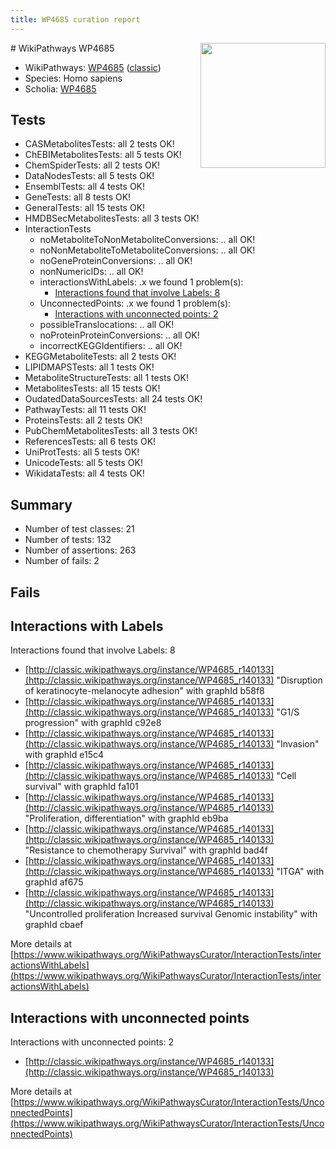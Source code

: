 ```yaml
---
title: WP4685 curation report
---
```


<img style="float: right; width: 200px" src="https://upload.wikimedia.org/wikipedia/commons/thumb/8/83/Wplogo_with_text_500.png/640px-Wplogo_with_text_500.png" />
# WikiPathways WP4685

* WikiPathways: [WP4685](https://wikipathways.org/pathways/WP4685) ([classic](https://classic.wikipathways.org/instance/WP4685))
* Species: Homo sapiens
* Scholia: [WP4685](https://scholia.toolforge.org/wikipathways/WP4685)
## Tests
* CASMetabolitesTests: all 2 tests OK!
* ChEBIMetabolitesTests: all 5 tests OK!
* ChemSpiderTests: all 2 tests OK!
* DataNodesTests: all 5 tests OK!
* EnsemblTests: all 4 tests OK!
* GeneTests: all 8 tests OK!
* GeneralTests: all 15 tests OK!
* HMDBSecMetabolitesTests: all 3 tests OK!
* InteractionTests
    * noMetaboliteToNonMetaboliteConversions: .. all OK!
    * noNonMetaboliteToMetaboliteConversions: .. all OK!
    * noGeneProteinConversions: .. all OK!
    * nonNumericIDs: .. all OK!
    * interactionsWithLabels: .x we found 1 problem(s):
        * [Interactions found that involve Labels: 8](#630d267f)
    * UnconnectedPoints: .x we found 1 problem(s):
        * [Interactions with unconnected points: 2](#35a61ada)
    * possibleTranslocations: .. all OK!
    * noProteinProteinConversions: .. all OK!
    * incorrectKEGGIdentifiers: .. all OK!
* KEGGMetaboliteTests: all 2 tests OK!
* LIPIDMAPSTests: all 1 tests OK!
* MetaboliteStructureTests: all 1 tests OK!
* MetabolitesTests: all 15 tests OK!
* OudatedDataSourcesTests: all 24 tests OK!
* PathwayTests: all 11 tests OK!
* ProteinsTests: all 2 tests OK!
* PubChemMetabolitesTests: all 3 tests OK!
* ReferencesTests: all 6 tests OK!
* UniProtTests: all 5 tests OK!
* UnicodeTests: all 5 tests OK!
* WikidataTests: all 4 tests OK!


## Summary

* Number of test classes: 21
* Number of tests: 132
* Number of assertions: 263
* Number of fails: 2

## Fails

<a name="630d267f" />

## Interactions with Labels

Interactions found that involve Labels: 8

* [http://classic.wikipathways.org/instance/WP4685_r140133](http://classic.wikipathways.org/instance/WP4685_r140133) "Disruption of
keratinocyte-melanocyte adhesion" with graphId b58f8
* [http://classic.wikipathways.org/instance/WP4685_r140133](http://classic.wikipathways.org/instance/WP4685_r140133) "G1/S progression" with graphId c92e8
* [http://classic.wikipathways.org/instance/WP4685_r140133](http://classic.wikipathways.org/instance/WP4685_r140133) "Invasion" with graphId e15c4
* [http://classic.wikipathways.org/instance/WP4685_r140133](http://classic.wikipathways.org/instance/WP4685_r140133) "Cell survival" with graphId fa101
* [http://classic.wikipathways.org/instance/WP4685_r140133](http://classic.wikipathways.org/instance/WP4685_r140133) "Proliferation, differentiation" with graphId eb9ba
* [http://classic.wikipathways.org/instance/WP4685_r140133](http://classic.wikipathways.org/instance/WP4685_r140133) "Resistance to chemotherapy
Survival" with graphId bad4f
* [http://classic.wikipathways.org/instance/WP4685_r140133](http://classic.wikipathways.org/instance/WP4685_r140133) "ITGA" with graphId af675
* [http://classic.wikipathways.org/instance/WP4685_r140133](http://classic.wikipathways.org/instance/WP4685_r140133) "Uncontrolled proliferation
Increased survival
Genomic instability" with graphId cbaef


More details at [https://www.wikipathways.org/WikiPathwaysCurator/InteractionTests/interactionsWithLabels](https://www.wikipathways.org/WikiPathwaysCurator/InteractionTests/interactionsWithLabels)

<a name="35a61ada" />

## Interactions with unconnected points

Interactions with unconnected points: 2

* [http://classic.wikipathways.org/instance/WP4685_r140133](http://classic.wikipathways.org/instance/WP4685_r140133)


More details at [https://www.wikipathways.org/WikiPathwaysCurator/InteractionTests/UnconnectedPoints](https://www.wikipathways.org/WikiPathwaysCurator/InteractionTests/UnconnectedPoints)

